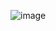 ![image](https://github.com/t845270g/python-pygame-star-wars/blob/e9f0329753159350fa305faa8d338dcd72ba703f/img/HP.jpg)
